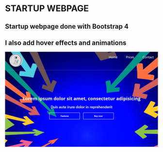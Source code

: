 # STARTUP WEBPAGE

## Startup webpage done with Bootstrap 4
## I also add hover effects and animations
![alt text](img/example.png)